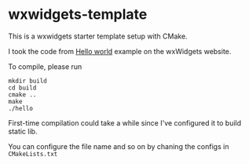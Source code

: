 # wxwidgets-template
This is a wxwidgets starter template setup with CMake.

I took the code from [Hello world](https://docs.wxwidgets.org/3.2/overview_helloworld.html) example on the wxWidgets website.

To compile, please run
```
mkdir build
cd build
cmake ..
make
./hello
```
First-time compilation could take a while since I've configured it to build static lib.

You can configure the file name and so on by chaning the configs in `CMakeLists.txt`
